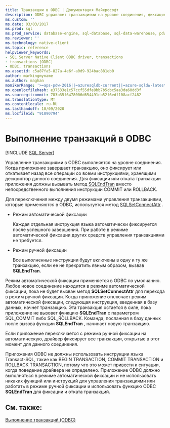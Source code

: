 ```yaml
---
title: Транзакции в ODBC | Документация Майкрософт
description: ODBC управляет транзакциями на уровне соединения, фиксацией или откатом всей выполненной работы в режиме автоматической фиксации или фиксации вручную.
ms.custom: ''
ms.date: 03/03/2017
ms.prod: sql
ms.prod_service: database-engine, sql-database, sql-data-warehouse, pdw
ms.reviewer: ''
ms.technology: native-client
ms.topic: reference
helpviewer_keywords:
- SQL Server Native Client ODBC driver, transactions
- transactions [ODBC]
- ODBC, transactions
ms.assetid: c5a87fa5-827a-4e6f-a0d9-924bac881eb0
author: markingmyname
ms.author: maghan
monikerRange: '>=aps-pdw-2016||=azuresqldb-current||=azure-sqldw-latest||>=sql-server-2016||=sqlallproducts-allversions||>=sql-server-linux-2017||=azuresqldb-mi-current'
ms.openlocfilehash: e37533e1c57ccf55dfe8bb7b5cbc5aa3da60dd3f
ms.sourcegitcommit: 783b35f6478006d654491cb52f6edf108acf2482
ms.translationtype: MT
ms.contentlocale: ru-RU
ms.lasthandoff: 10/09/2020
ms.locfileid: "91890794"
---
```

# <a name="performing-transactions-in-odbc"></a>Выполнение транзакций в ODBC
[!INCLUDE [SQL Server](../../../includes/applies-to-version/sql-asdb-asdbmi-asa-pdw.md)]

  Управление транзакциями в ODBC выполняется на уровне соединения. Когда приложение завершает транзакцию, оно фиксирует или откатывает назад все операции со всеми инструкциями, хранящими дескриптор данного соединения. Для фиксации или отката транзакции приложения должны вызывать метод [SQLEndTran](../../../relational-databases/native-client-odbc-api/sqlendtran.md) вместо непосредственного выполнения инструкции COMMIT или ROLLBACK.  
  
 Для переключения между двумя режимами управления транзакциями, которые применяются в ODBC, используется метод [SQLSetConnectAttr](../../../relational-databases/native-client-odbc-api/sqlsetconnectattr.md) .  
  
-   Режим автоматической фиксации  
  
     Каждая отдельная инструкция языка автоматически фиксируется после успешного завершения. При работе в режиме автоматической фиксации других средств управления транзакциями не требуется.  
  
-   Режим ручной фиксации  
  
     Все выполненные инструкции будут включены в одну и ту же транзакцию, если ее не прекратить явным образом, вызвав **SQLEndTran**.  
  
 Режим автоматической фиксации применяется в ODBC по умолчанию. Любое новое соединение находится в режиме автоматической фиксации, пока не будет вызван метод **SQLSetConnectAttr** для перехода в режим ручной фиксации. Когда приложение отключает режим автоматической фиксации, следующая инструкция, введенная в базу данных, начнет транзакцию. Эта транзакция остается в силе, пока приложение не вызовет функцию **SQLEndTran** с параметром SQL_COMMIT либо SQL_ROLLBACK. Команда, посланная в базу данных после вызова функции **SQLEndTran** , начинает новую транзакцию.  
  
 Если приложение переключается с режима ручной фиксации на автоматическую, драйвер фиксирует все транзакции, открытые в этот момент для данного соединения.  
  
 Приложения ODBC не должны использовать инструкции языка Transact-SQL, такие как BEGIN TRANSACTION, COMMIT TRANSACTION и ROLLBACK TRANSACTION, потому что это может привести к ситуации, когда поведение драйвера не определено. Приложение ODBC должно выполняться в режиме автоматической фиксации и не использовать никаких функций или инструкций для управления транзакциями или работать в режиме ручной фиксации и использовать функцию ODBC **SQLEndTran** для фиксации и отката транзакций.  
  
## <a name="see-also"></a>См. также:  
 [Выполнение транзакций &#40;ODBC&#41;]()  
  
